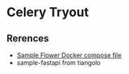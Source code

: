 # Celery Tryout

## Rerences

- [Sample Flower Docker compose file](https://github.com/mher/flower/blob/master/docker-compose.yml)
- sample-fastapi from tiangolo
